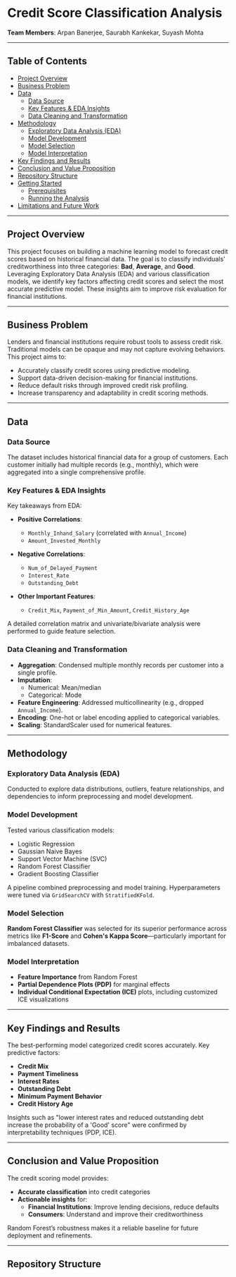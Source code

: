 # Credit Score Classification Analysis

**Team Members**: Arpan Banerjee, Saurabh Kankekar, Suyash Mohta

---

## Table of Contents
- [Project Overview](#project-overview)  
- [Business Problem](#business-problem)  
- [Data](#data)  
  - [Data Source](#data-source)  
  - [Key Features & EDA Insights](#key-features--eda-insights)  
  - [Data Cleaning and Transformation](#data-cleaning-and-transformation)  
- [Methodology](#methodology)  
  - [Exploratory Data Analysis (EDA)](#exploratory-data-analysis-eda)  
  - [Model Development](#model-development)  
  - [Model Selection](#model-selection)  
  - [Model Interpretation](#model-interpretation)  
- [Key Findings and Results](#key-findings-and-results)  
- [Conclusion and Value Proposition](#conclusion-and-value-proposition)  
- [Repository Structure](#repository-structure)  
- [Getting Started](#getting-started)  
  - [Prerequisites](#prerequisites)  
  - [Running the Analysis](#running-the-analysis)  
- [Limitations and Future Work](#limitations-and-future-work)  

---

## Project Overview
This project focuses on building a machine learning model to forecast credit scores based on historical financial data. The goal is to classify individuals' creditworthiness into three categories: **Bad**, **Average**, and **Good**. Leveraging Exploratory Data Analysis (EDA) and various classification models, we identify key factors affecting credit scores and select the most accurate predictive model. These insights aim to improve risk evaluation for financial institutions.

---

## Business Problem
Lenders and financial institutions require robust tools to assess credit risk. Traditional models can be opaque and may not capture evolving behaviors. This project aims to:

- Accurately classify credit scores using predictive modeling.
- Support data-driven decision-making for financial institutions.
- Reduce default risks through improved credit risk profiling.
- Increase transparency and adaptability in credit scoring methods.

---

## Data

### Data Source
The dataset includes historical financial data for a group of customers. Each customer initially had multiple records (e.g., monthly), which were aggregated into a single comprehensive profile.

### Key Features & EDA Insights
Key takeaways from EDA:

- **Positive Correlations**:  
  - `Monthly_Inhand_Salary` (correlated with `Annual_Income`)  
  - `Amount_Invested_Monthly`

- **Negative Correlations**:  
  - `Num_of_Delayed_Payment`  
  - `Interest_Rate`  
  - `Outstanding_Debt`

- **Other Important Features**:  
  - `Credit_Mix`, `Payment_of_Min_Amount`, `Credit_History_Age`

A detailed correlation matrix and univariate/bivariate analysis were performed to guide feature selection.

### Data Cleaning and Transformation
- **Aggregation**: Condensed multiple monthly records per customer into a single profile.
- **Imputation**:  
  - Numerical: Mean/median  
  - Categorical: Mode
- **Feature Engineering**: Addressed multicollinearity (e.g., dropped `Annual_Income`).
- **Encoding**: One-hot or label encoding applied to categorical variables.
- **Scaling**: StandardScaler used for numerical features.

---

## Methodology

### Exploratory Data Analysis (EDA)
Conducted to explore data distributions, outliers, feature relationships, and dependencies to inform preprocessing and model development.

### Model Development
Tested various classification models:
- Logistic Regression  
- Gaussian Naive Bayes  
- Support Vector Machine (SVC)  
- Random Forest Classifier  
- Gradient Boosting Classifier

A pipeline combined preprocessing and model training. Hyperparameters were tuned via `GridSearchCV` with `StratifiedKFold`.

### Model Selection
**Random Forest Classifier** was selected for its superior performance across metrics like **F1-Score** and **Cohen's Kappa Score**—particularly important for imbalanced datasets.

### Model Interpretation
- **Feature Importance** from Random Forest
- **Partial Dependence Plots (PDP)** for marginal effects
- **Individual Conditional Expectation (ICE)** plots, including customized ICE visualizations

---

## Key Findings and Results

The best-performing model categorized credit scores accurately. Key predictive factors:

- **Credit Mix**  
- **Payment Timeliness**  
- **Interest Rates**  
- **Outstanding Debt**  
- **Minimum Payment Behavior**  
- **Credit History Age**

Insights such as "lower interest rates and reduced outstanding debt increase the probability of a 'Good' score" were confirmed by interpretability techniques (PDP, ICE).

---

## Conclusion and Value Proposition

The credit scoring model provides:
- **Accurate classification** into credit categories  
- **Actionable insights** for:
  - **Financial Institutions**: Improve lending decisions, reduce defaults
  - **Consumers**: Understand and improve their creditworthiness  

Random Forest’s robustness makes it a reliable baseline for future deployment and refinements.

---

## Repository Structure
